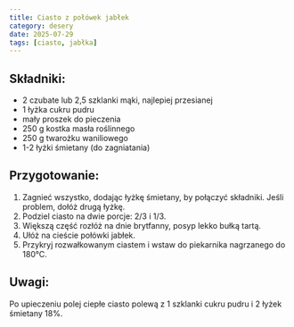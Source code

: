 ```yaml
---
title: Ciasto z połówek jabłek
category: desery
date: 2025-07-29
tags: [ciasto, jabłka]
---
```


## Składniki:
- 2 czubate lub 2,5 szklanki mąki, najlepiej przesianej
- 1 łyżka cukru pudru
- mały proszek do pieczenia
- 250 g kostka masła roślinnego
- 250 g twarożku waniliowego
- 1-2 łyżki śmietany (do zagniatania)

## Przygotowanie:
1. Zagnieć wszystko, dodając łyżkę śmietany, by połączyć składniki. Jeśli problem, dołóż drugą łyżkę.
2. Podziel ciasto na dwie porcje: 2/3 i 1/3.
3. Większą część rozłóż na dnie brytfanny, posyp lekko bułką tartą.
4. Ułóż na cieście połówki jabłek.
5. Przykryj rozwałkowanym ciastem i wstaw do piekarnika nagrzanego do 180°C.

## Uwagi:
Po upieczeniu polej ciepłe ciasto polewą z 1 szklanki cukru pudru i 2 łyżek śmietany 18%.
